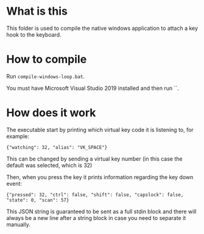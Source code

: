 # What is this

This folder is used to compile the native windows application to attach a key hook to the keyboard.

# How to compile

Run `compile-windows-loop.bat`.

You must have Microsoft Visual Studio 2019 installed and then run ``.

# How does it work

The executable start by printing which virtual key code it is listening to, for example:

```
{"watching": 32, "alias": "VK_SPACE"}
```

This can be changed by sending a virtual key number (in this case the default was selected, which is 32)

Then, when you press the key it prints information regarding the key down event:

```
{"pressed": 32, "ctrl": false, "shift": false, "capslock": false, "state": 0, "scan": 57}
```

This JSON string is guaranteed to be sent as a full stdin block and there will always be a new line after a string block in case you need to separate it manually.
